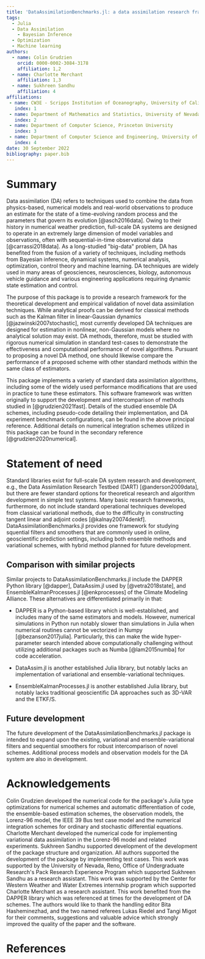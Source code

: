```yaml
---
title: 'DataAssimilationBenchmarks.jl: a data assimilation research framework.'
tags:
  - Julia
  - Data Assimilation
	- Bayesian Inference
  - Optimization
  - Machine learning
authors:
  - name: Colin Grudzien
    orcid: 0000-0002-3084-3178
    affiliation: 1,2
  - name: Charlotte Merchant
    affiliation: 1,3 
  - name: Sukhreen Sandhu 
    affiliation: 4
affiliations:
 - name: CW3E - Scripps Institution of Oceanography, University of California, San Diego
   index: 1
 - name: Department of Mathematics and Statistics, University of Nevada, Reno
   index: 2
 - name: Department of Computer Science, Princeton University 
   index: 3
 - name: Department of Computer Science and Engineering, University of Nevada, Reno
   index: 4
date: 30 September 2022
bibliography: paper.bib
---
```


# Summary

Data assimilation (DA) refers to techniques used to combine the data from physics-based,
numerical models and real-world observations to produce an estimate for the state of a
time-evolving random process and the parameters that govern its evolution [@asch2016data]. 
Owing to their history in numerical weather prediction, full-scale DA systems are designed
to operate in an extremely large dimension of model variables and observations, often with
sequential-in-time observational data [@carrassi2018data]. As a long-studied "big-data"
problem, DA has benefited from the fusion of a variety of techniques, including methods
from Bayesian inference, dynamical systems, numerical analysis, optimization, control
theory and machine learning. DA techniques are widely used in many
areas of geosciences, neurosciences, biology, autonomous vehicle guidance and various
engineering applications requiring dynamic state estimation and control.

The purpose of this package is to provide a research framework for the theoretical
development and empirical validation of novel data assimilation techniques.
While analytical proofs can be derived for classical methods such as the Kalman filter
in linear-Gaussian dynamics [@jazwinski2007stochastic], most currently developed DA
techniques are designed for estimation in nonlinear, non-Gaussian models where no
analytical solution may exist.  DA methods,
therefore, must be studied with rigorous numerical simulation in standard test-cases
to demonstrate the effectiveness and computational performance of novel algorithms.
Pursuant to proposing a novel DA method, one should likewise compare the performance
of a proposed scheme with other standard methods within the same class of estimators.

This package implements a variety of standard data assimilation algorithms,
including some of the widely used performance modifications that are used in
practice to tune these estimators. This software framework was written originally
to support the development and intercomparison of methods studied in [@grudzien2021fast].
Details of the studied ensemble DA schemes, including pseudo-code detailing
their implementation, and DA experiment benchmark configurations, can be found in
the above principal reference.  Additional details on numerical integration schemes
utilized in this package can be found in the secondary reference [@grudzien2020numerical].

# Statement of need

Standard libraries exist for full-scale DA system research and development, e.g.,
the Data Assimilation Research Testbed (DART) [@anderson2009data], but
there are fewer standard options for theoretical research and algorithm development in
simple test systems. Many basic research frameworks, furthermore, do not include
standard operational techniques developed from classical variational methods,
due to the difficulty in constructing tangent linear and adjoint codes [@kalnay20074denkf].
DataAssimilationBenchmarks.jl provides one framework for studying squential filters
and smoothers that are commonly used in online, geoscientific prediction settings,
including both ensemble methods and variational schemes, with hybrid method planned for
future development.

## Comparison with similar projects

Similar projects to DataAssimilationBenchmarks.jl include the DAPPER Python library
[@dapper], DataAssim.jl used by [@vetra2018state], and
EnsembleKalmanProcesses.jl [@enkprocesses] of the Climate Modeling Alliance.
These alternatives are differentiated primarily in that:

  * DAPPER is a Python-based library which is well-established, and includes many of the same
	estimators and models. However, numerical simulations in Python run notably slower than
	simulations in Julia when numerical routines cannot be vectorized in Numpy
	[@bezanson2017julia]. Particularly, this can make the wide hyper-parameter search
	intended above computationally challenging without utilizing additional packages such
	as Numba [@lam2015numba] for code acceleration.
	
  * DataAssim.jl is another established Julia library, but notably lacks an implementation
	of variational and ensemble-variational techniques.
	
  * EnsembleKalmanProcesses.jl is another established Julia library, but notably lacks
	traditional geoscientific DA approaches such as 3D-VAR and the ETKF/S.

## Future development 

The future development of the DataAssimilationBenchmarks.jl package is intended to expand
upon the existing, variational and ensemble-variational filters and sequential smoothers for
robust intercomparison of novel schemes.  Additional process models and observation models 
for the DA system are also in development.

# Acknowledgements

Colin Grudzien developed the numerical code for the package's Julia type optimizations for
numerical schemes and automatic differentiation of code, the
ensemble-based estimation schemes, the observation models, the Lorenz-96 model, the IEEE 39
Bus test case model and the numerical integration schemes for ordinary and stochastic
differential equations.  Charlotte Merchant developed the numerical code for implementing
variational data assimilation in the Lorenz-96 model and related experiments. Sukhreen
Sandhu supported development of the development of the package structure and organization.
All authors supported the development of the package by implementing test cases.
This work was supported by the University of Nevada, Reno, Office of Undergraduate Research's
Pack Research Experience Program which supported Sukhreen Sandhu as a research assistant.
This work was supported by the Center for Western Weather and Water Extremes internship
program which supported Charlotte Merchant as a research assistant.
This work benefited from the DAPPER library which was referenced at times for the development
of DA schemes.  The authors would like to thank the handling editor Bita Hasheminezhad,
and the two named referees Lukas Riedel and Tangi Migot for their comments, suggestions
and valuable advice which strongly improved the quality of the paper and the software.

# References
